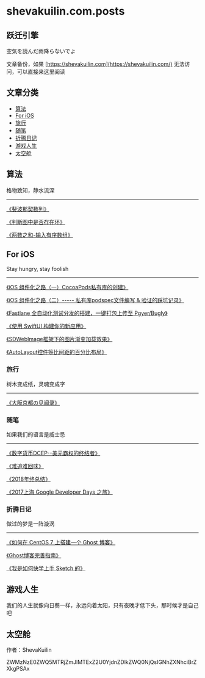 # shevakuilin.com.posts

## 跃迁引擎
空気を読んだ雨降らないでよ

文章备份，如果 [https://shevakuilin.com](https://shevakuilin.com/) 无法访问，可以直接来这里阅读

## 文章分类

* [算法](#1)
* [For iOS](#2)
* [旅行](#3)
* [随笔](#4)
* [折腾日记](#5)
* [游戏人生](#6)
* [太空舱](#7)

<h2  id="1">算法</h2>
格物致知，静水流深

-----

[《斐波那契数列》](./posts/algorithm/斐波那契数列.md)

[《判断图中是否存在环》](./posts/algorithm/判断图中是否存在环.md)

[《两数之和-输入有序数组》](./posts/algorithm/两数之和-输入有序数组.md)

<h2 id="2">For iOS</h2>
Stay hungry, stay foolish

-----

[《iOS 组件化之路（一）CocoaPods私有库的创建》](./posts/ios/iOS组件化之路（一）CocoaPods私有库的创建.md)

[《iOS 组件化之路（二）----- 私有库podspec文件编写 & 验证的踩坑记录》](./posts/ios/iOS组件化之路（二）-----私有库podspec文件编写验证的踩坑记录.md)

[《Fastlane 全自动化测试分发的搭建，一键打包上传至 Pgyer/Bugly》](./posts/ios/Fastlane%20全自动化测试分发的搭建，一键打包上传至%20Pgyer:Bugly.md)

[《使用 SwiftUI 构建你的新应用》](./posts/ios/使用SwiftUI构建你的新应用.md)

[《SDWebImage框架下的图片渐变加载效果》](./posts/ios/SDWebImage框架下的图片渐变加载效果.md)

[《AutoLayout控件等比间距的百分比布局》](./posts/ios/AutoLayout控件等比间距的百分比布局.md)

<h3 id="3">旅行</h3>
树木变成纸，灵魂变成字

------

[《大阪京都の见闻录》](./posts/travels/大阪京都の见闻录.md)

<h3 id="4">随笔</h3>
如果我们的语言是威士忌

-----

[《数字货币DCEP--美元霸权的终结者》](./posts/essay/数字货币DCEP--美元霸权的终结者.md)

[《难追难回味》](./posts/essay/难追难回味.md)

[《2018年终总结》](./posts/essay/2018年终总结.md)

[《2017上海 Google Developer Days 之旅》](./posts/essay/2017上海GoogleDeveloperDays之旅.md)

<h3 id="5">折腾日记</h3>
做过的梦是一阵漩涡

----

[《如何在 CentOS 7 上搭建一个 Ghost 博客》](./posts/seekdeath-log/如何在CentOS7上搭建一个Ghost博客.md)

[《Ghost博客完善指南》](./posts/seekdeath-log/Ghost博客完善指南.md)

[《我是如何快学上手 Sketch 的》](./posts/seekdeath-log/我是如何快速上手Sketch的.md)

<h2 id="6">游戏人生</h2>
我们的人生就像向日葵一样，永远向着太阳，只有夜晚才低下头，那时候才是自己吧

<h2 id="7">太空舱</h2>

作者：ShevaKuilin

ZWMzNzE0ZWQ5MTRjZmJlMTExZ2U0YjdnZDlkZWQ0NjQsIGNhZXNhciBrZXkgPSAx

